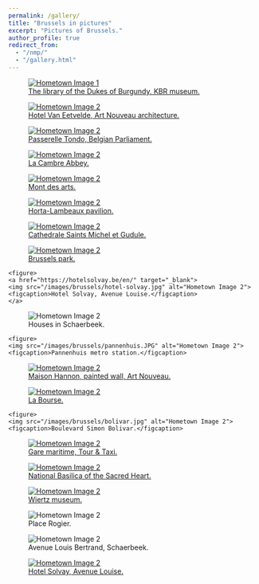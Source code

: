 ```yaml
---
permalink: /gallery/
title: "Brussels in pictures"
excerpt: "Pictures of Brussels."
author_profile: true
redirect_from: 
  - "/nmp/"
  - "/gallery.html"
---
```


<div class="gallery">
  <figure>
    <a href="https://www.kbr.be/en/museum/" target="_blank">
      <img src="/images/brussels/bourgogne.jpg" alt="Hometown Image 1">
      <figcaption>The library of the Dukes of Burgundy, KBR museum.</figcaption>
    </a>
  </figure>

  <figure>
    <a href="https://www.lab-an.be/en/" target="_blank">
      <img src="/images/brussels/hotel_van_eetvelde.jpg" alt="Hometown Image 2">
      <figcaption>Hotel Van Eetvelde, Art Nouveau architecture.</figcaption>
    </a>
  </figure>

   <figure>
     <a href="https://belgiqueinsolite.com/passerelle-tondo/" target="_blank">
       <img src="/images/brussels/anneau.jpg" alt="Hometown Image 2">
       <figcaption>Passerelle Tondo, Belgian Parliament.</figcaption>
     </a>
  </figure>

  <figure>
    <a href="https://www.visit.brussels/en/visitors/venue-details.La-Cambre-Abbey.248797/" target="_blank">
      <img src="/images/brussels/abbaye_cambre.jpg" alt="Hometown Image 2">
      <figcaption>La Cambre Abbey.</figcaption>
    </a>
  </figure>
  
  <figure>
    <a href="https://www.visit.brussels/en/visitors/venue-details.The-Mont-des-Arts-Garden.266026/" target="_blank">
    <img src="/images/brussels/mont_art.jpg" alt="Hometown Image 2">
    <figcaption>Mont des arts.</figcaption>
    </a>
  </figure>

  <figure>
    <a href="https://www.visit.brussels/en/visitors/venue-details.Horta-Lambeaux-pavilion.263131/" target="_blank">
    <img src="/images/brussels/passions_humaines_3.jpg" alt="Hometown Image 2">
    <figcaption>Horta-Lambeaux pavilion.</figcaption>
    </a>
  </figure>

  <figure>
    <a href="https://www.visit.brussels/en/visitors/venue-details.Cathedrale-Saints-Michel-et-Gudule.478" target="_blank">
    <img src="/images/brussels/cathedrale_1.jpg" alt="Hometown Image 2">
    <figcaption>Cathedrale Saints Michel et Gudule.</figcaption>
    </a>
  </figure>
  
  <figure>
    <a href="https://www.visit.brussels/en/visitors/venue-details.Brussels-Park.237417" target="_blank">
    <img src="/images/brussels/parc.jpg" alt="Hometown Image 2">
    <figcaption>Brussels park.</figcaption>
      </a>
  </figure>

    <figure>
    <a href="https://hotelsolvay.be/en/" target="_blank">
    <img src="/images/brussels/hotel-solvay.jpg" alt="Hometown Image 2">
    <figcaption>Hotel Solvay, Avenue Louise.</figcaption>
    </a>
  </figure>

  <figure>
    <img src="/images/brussels/schaerbeek.jpg" alt="Hometown Image 2">
    <figcaption>Houses in Schaerbeek.</figcaption>
  </figure>


    <figure>
    <img src="/images/brussels/pannenhuis.JPG" alt="Hometown Image 2">
    <figcaption>Pannenhuis metro station.</figcaption>
  </figure>

  

  <figure>
    <a href="https://maisonhannon.be/en" target="_blank">
    <img src="/images/brussels/art_nouv.jpg" alt="Hometown Image 2">
    <figcaption>Maison Hannon, painted wall, Art Nouveau.</figcaption>
    </a>
  </figure>

  <figure>
    <a href="https://www.belgianbeerworld.be/en/la-bourse" target="_blank">
    <img src="/images/brussels/bourse.jpg" alt="Hometown Image 2">
    <figcaption>La Bourse.</figcaption>
    </a>
  </figure>


    <figure>
    <img src="/images/brussels/bolivar.jpg" alt="Hometown Image 2">
    <figcaption>Boulevard Simon Bolivar.</figcaption>
  </figure>

  <figure>
  <a href="https://tour-taxis.com/fr/event-space/gare-maritime/" target="_blank">
    <img src="/images/brussels/tour_taxi.jpg" alt="Hometown Image 2">
    <figcaption>Gare maritime, Tour & Taxi.</figcaption>
  </a>
  </figure>


  <figure>
    <a href="https://www.visit.brussels/en/visitors/venue-details.National-Basilica-of-the-Sacred-Heart-Koekelberg.270598" target="_blank">
    <img src="/images/brussels/koekelberg.jpg" alt="Hometown Image 2">
    <figcaption>National Basilica of the Sacred Heart.</figcaption>
    </a>
  </figure>




  <figure>
    <a href="https://fine-arts-museum.be/en/museums/musee-wiertz-museum" target="_blank">
    <img src="/images/brussels/wirtz_2.png" alt="Hometown Image 2">
    <figcaption>Wiertz museum.</figcaption>
    </a>
  </figure>

  <figure>
    <img src="/images/brussels/rogier.PNG" alt="Hometown Image 2">
    <figcaption>Place Rogier.</figcaption>
  </figure>

  <figure>
    <img src="/images/brussels/schaerbeek_street.JPG" alt="Hometown Image 2">
    <figcaption>Avenue Louis Bertrand, Schaerbeek.</figcaption>
  </figure>

  <figure>
    <a href="https://hotelsolvay.be/en/" target="_blank">
    <img src="/images/brussels/hotel-solvay-2.jpg" alt="Hometown Image 2">
    <figcaption>Hotel Solvay, Avenue Louise.</figcaption>
    </a>
  </figure>


  <!-- Add more images and captions as needed -->
</div>
